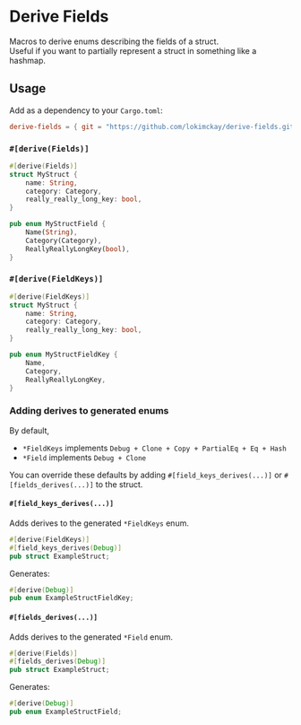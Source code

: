 # Derive Fields

Macros to derive enums describing the fields of a struct.  
Useful if you want to partially represent a struct in something like a hashmap.

## Usage

Add as a dependency to your `Cargo.toml`:

```toml
derive-fields = { git = "https://github.com/lokimckay/derive-fields.git", branch = "main" }
```

### `#[derive(Fields)]`

```rs
#[derive(Fields)]
struct MyStruct {
    name: String,
    category: Category,
    really_really_long_key: bool,
}
```

```rs
pub enum MyStructField {
    Name(String),
    Category(Category),
    ReallyReallyLongKey(bool),
}
```

### `#[derive(FieldKeys)]`

```rs
#[derive(FieldKeys)]
struct MyStruct {
    name: String,
    category: Category,
    really_really_long_key: bool,
}
```

```rs
pub enum MyStructFieldKey {
    Name,
    Category,
    ReallyReallyLongKey,
}
```

### Adding derives to generated enums

By default,

- `*FieldKeys` implements `Debug + Clone + Copy + PartialEq + Eq + Hash`
- `*Field` implements `Debug + Clone`

You can override these defaults by adding `#[field_keys_derives(...)]` or `#[fields_derives(...)]` to the struct.

#### `#[field_keys_derives(...)]`

Adds derives to the generated `*FieldKeys` enum.

```rs
#[derive(FieldKeys)]
#[field_keys_derives(Debug)]
pub struct ExampleStruct;
```

Generates:

```rs
#[derive(Debug)]
pub enum ExampleStructFieldKey;
```

#### `#[fields_derives(...)]`

Adds derives to the generated `*Field` enum.

```rs
#[derive(Fields)]
#[fields_derives(Debug)]
pub struct ExampleStruct;
```

Generates:

```rs
#[derive(Debug)]
pub enum ExampleStructField;
```
